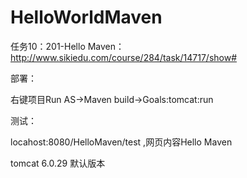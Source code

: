 # HelloWorldMaven
任务10：201-Hello Maven：http://www.sikiedu.com/course/284/task/14717/show#

部署：

右键项目Run AS->Maven build->Goals:tomcat:run


测试：

locahost:8080/HelloMaven/test ,网页内容Hello Maven


tomcat 6.0.29 默认版本
